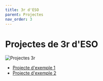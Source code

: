 ```yaml
---
title: 3r d'ESO
parent: Projectes
nav_order: 3
---
```


# Projectes de 3r d'ESO

![Projectes 3r](https://placehold.co/600x200?text=3r+d'ESO)

- [Projecte d'exemple 1](#)
- [Projecte d'exemple 2](#)
